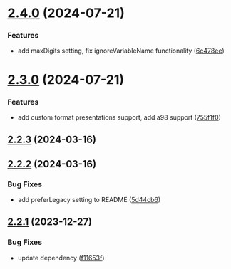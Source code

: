 # [2.4.0](https://github.com/jeronimoek/color-picker-universal/compare/v2.3.0...v2.4.0) (2024-07-21)


### Features

* add maxDigits setting, fix ignoreVariableName functionality ([6c478ee](https://github.com/jeronimoek/color-picker-universal/commit/6c478ee0fb2d0c1db9800cce2f2cf1fb56f01e49))



# [2.3.0](https://github.com/jeronimoek/color-picker-universal/compare/v2.2.3...v2.3.0) (2024-07-21)


### Features

* add custom format presentations support, add a98 support ([755f1f0](https://github.com/jeronimoek/color-picker-universal/commit/755f1f0ef36a9990ea3a9914844e2290fc64d356))



## [2.2.3](https://github.com/jeronimoek/color-picker-universal/compare/v2.2.2...v2.2.3) (2024-03-16)



## [2.2.2](https://github.com/jeronimoek/color-picker-universal/compare/v2.2.1...v2.2.2) (2024-03-16)


### Bug Fixes

* add preferLegacy setting to README ([5d44cb6](https://github.com/jeronimoek/color-picker-universal/commit/5d44cb680e7ac6babc5be490ef1f8768288e067a))



## [2.2.1](https://github.com/jeronimoek/color-picker-universal/compare/v2.2.0...v2.2.1) (2023-12-27)


### Bug Fixes

* update dependency ([f11653f](https://github.com/jeronimoek/color-picker-universal/commit/f11653f678ca40264ff65a2afc7590c4c0373afa))



